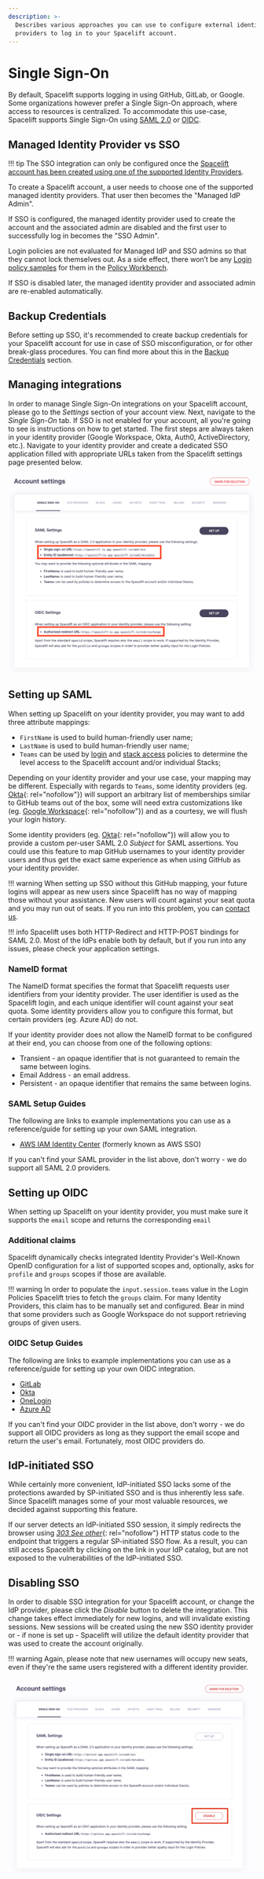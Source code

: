 ```yaml
---
description: >-
  Describes various approaches you can use to configure external identity
  providers to log in to your Spacelift account.
---
```


# Single Sign-On

By default, Spacelift supports logging in using GitHub, GitLab, or Google. Some organizations however prefer a Single Sign-On approach, where access to resources is centralized. To accommodate this use-case, Spacelift supports Single Sign-On using [SAML 2.0](#setting-up-saml) or [OIDC](#setting-up-oidc).

## Managed Identity Provider vs SSO

!!! tip
    The SSO integration can only be configured once the [Spacelift account has been created using one of the supported Identity Providers](../../getting-started.md#step-1-create-your-spacelift-account).

To create a Spacelift account, a user needs to choose one of the supported managed identity providers. That user then becomes the "Managed IdP Admin".

If SSO is configured, the managed identity provider used to create the account and the associated admin are disabled and the first user to successfully log in becomes the "SSO Admin".

Login policies are not evaluated for Managed IdP and SSO admins so that they cannot lock themselves out. As a side effect, there won’t be any [Login policy samples](../../concepts/policy/README.md#sampling-policy-inputs) for them in the [Policy Workbench](../../concepts/policy/README.md#policy-workbench-in-practice).

If SSO is disabled later, the managed identity provider and associated admin are re-enabled automatically.

## Backup Credentials

Before setting up SSO, it's recommended to create backup credentials for your Spacelift account for use in case of SSO misconfiguration, or for other break-glass procedures. You can find more about this in the [Backup Credentials](./backup-credentials.md) section.

## Managing integrations

In order to manage Single Sign-On integrations on your Spacelift account, please go to the _Settings_ section of your account view. Next, navigate to the _Single Sign-On_ tab. If SSO is not enabled for your account, all you're going to see is instructions on how to get started. The first steps are always taken in your identity provider (Google Workspace, Okta, Auth0, ActiveDirectory, etc.). Navigate to your identity provider and create a dedicated SSO application filled with appropriate URLs taken from the Spacelift settings page presented below.

![These URLs will be different for your account](../../assets/screenshots/sso_settings.png)

## Setting up SAML

When setting up Spacelift on your identity provider, you may want to add three attribute mappings:

- `FirstName` is used to build human-friendly user name;
- `LastName` is used to build human-friendly user name;
- `Teams` can be used by [login](../../concepts/policy/login-policy.md) and [stack access](../../concepts/policy/stack-access-policy.md) policies to determine the level access to the Spacelift account and/or individual Stacks;

Depending on your identity provider and your use case, your mapping may be different. Especially with regards to `Teams`, some identity providers (eg. [Okta](https://www.okta.com/){: rel="nofollow"}) will support an arbitrary list of memberships similar to GitHub teams out of the box, some will need extra customizations like (eg. [Google Workspace](https://support.google.com/a/answer/6327792?hl=en){: rel="nofollow"}) and as a courtesy, we will flush your login history.

Some identity providers (eg. [Okta](https://www.okta.com/){: rel="nofollow"}) will allow you to provide a custom per-user SAML 2.0 _Subject_ for SAML assertions. You could use this feature to map GitHub usernames to your identity provider users and thus get the exact same experience as when using GitHub as your identity provider.

!!! warning
    When setting up SSO without this GitHub mapping, your future logins will appear as new users since Spacelift has no way of mapping those without your assistance. New users will count against your seat quota and you may run out of seats. If you run into this problem, you can [contact us](https://spacelift.io/contact).

!!! info
    Spacelift uses both HTTP-Redirect and HTTP-POST bindings for SAML 2.0. Most of the IdPs enable both by default, but if you run into any issues, please check your application settings.

### NameID format

The NameID format specifies the format that Spacelift requests user identifiers from your identity provider. The user identifier is used as the Spacelift login, and each unique identifier will count against your seat quota. Some identity providers allow you to configure this format, but certain providers (eg. Azure AD) do not.

If your identity provider does not allow the NameID format to be configured at their end, you can choose from one of the following options:

- Transient - an opaque identifier that is not guaranteed to remain the same between logins.
- Email Address - an email address.
- Persistent - an opaque identifier that remains the same between logins.

### SAML Setup Guides

The following are links to example implementations you can use as a reference/guide for setting up your own SAML integration.

- [AWS IAM Identity Center](./aws-iam-identity-saml-setup-guide.md) (formerly known as AWS SSO)

If you can't find your SAML provider in the list above, don't worry - we do support all SAML 2.0 providers.

## Setting up OIDC

When setting up Spacelift on your identity provider, you must make sure it supports the `email` scope and returns the corresponding `email`

### Additional claims

Spacelift dynamically checks integrated Identity Provider's Well-Known OpenID configuration for a list of supported scopes and, optionally, asks for `profile` and `groups` scopes if those are available.

!!! warning
    In order to populate the `input.session.teams` value in the Login Policies Spacelift tries to fetch the `groups` claim. For many Identity Providers, this claim has to be manually set and configured. Bear in mind that some providers such as Google Workspace do not support retrieving groups of given users.

### OIDC Setup Guides

The following are links to example implementations you can use as a reference/guide for setting up your own OIDC integration.

- [GitLab](./gitlab-oidc-setup-guide.md)
- [Okta](./okta-oidc-setup-guide.md)
- [OneLogin](./onelogin-oidc-setup-guide.md)
- [Azure AD](./azure-ad-oidc-setup-guide.md)

If you can't find your OIDC provider in the list above, don't worry - we do support all OIDC providers as long as they support the email scope and return the user's email. Fortunately, most OIDC providers do.

## IdP-initiated SSO

While certainly more convenient, IdP-initiated SSO lacks some of the protections awarded by SP-initiated SSO and is thus inherently less safe. Since Spacelift manages some of your most valuable resources, we decided against supporting this feature.

If our server detects an IdP-initiated SSO session, it simply redirects the browser using [_303 See other_](https://en.wikipedia.org/wiki/HTTP_303){: rel="nofollow"} HTTP status code to the endpoint that triggers a regular SP-initiated SSO flow. As a result, you can still access Spacelift by clicking on the link in your IdP catalog, but are not exposed to the vulnerabilities of the IdP-initiated SSO.

## Disabling SSO

In order to disable SSO integration for your Spacelift account, or change the IdP provider, please click the _Disable_ button to delete the integration. This change takes effect immediately for new logins, and will invalidate existing sessions. New sessions will be created using the new SSO identity provider or - if none is set up - Spacelift will utilize the default identity provider that was used to create the account originally.

!!! warning
    Again, please note that new usernames will occupy new seats, even if they're the same users registered with a different identity provider.

![](../../assets/screenshots/disable-oidc.png)
